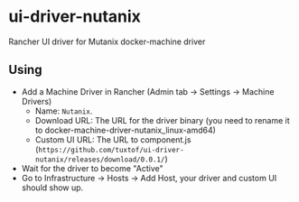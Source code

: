 # ui-driver-nutanix
Rancher UI driver for Mutanix docker-machine driver


## Using

* Add a Machine Driver in Rancher (Admin tab -> Settings -> Machine Drivers)
  * Name: `Nutanix`.
  * Download URL: The URL for the driver binary (you need to rename it to docker-machine-driver-nutanix_linux-amd64)
  * Custom UI URL: The URL to component.js  (`https://github.com/tuxtof/ui-driver-nutanix/releases/download/0.0.1/`)
* Wait for the driver to become "Active"
* Go to Infrastructure -> Hosts -> Add Host, your driver and custom UI should show up.
